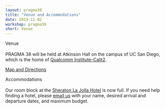 ```yaml
---
layout: pragma38
title: "Venue and Accommodations"
date: 2019-11-02
workshop: pragma38
short: Venue
---
```


<div class="border38">Venue</div>

<br/>
PRAGMA 38 will be held at Atkinson Hall on the campus of UC San Diego, which
is the home of <a href="http://qi.ucsd.edu/">Qualcomm Institute-Calit2</a>.

[Map and Directions](https://goo.gl/maps/1tcrFyScr9eDTZGb6)


<div class="border38">Accommodations</div>

<br/>
Our room block at the <a
href="https://www.marriott.com/hotels/travel/sanjs-sheraton-la-jolla-hotel/">Sheraton La Jolla Hotel</a> is now full.  If you need help finding a hotel, please  <a
href="mailto:jnguyen@eng.ucsd.edu?subject=pragma38%20hotel%20reservation&cc=ssmallen@ucsd.edu">email us</a> with your name, desired arrival and departure dates, and maximum budget. 

